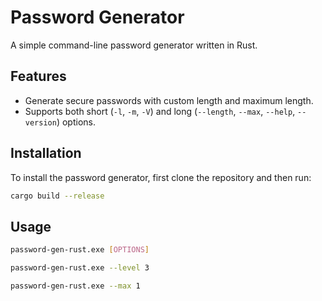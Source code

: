 # Password Generator

A simple command-line password generator written in Rust.

## Features

- Generate secure passwords with custom length and maximum length.
- Supports both short (`-l`, `-m`, `-V`) and long (`--length`, `--max`, `--help`, `--version`) options.

## Installation

To install the password generator, first clone the repository and then run:

```bash
cargo build --release
```

## Usage

```bash
password-gen-rust.exe [OPTIONS]
```

```bash
password-gen-rust.exe --level 3
```

```bash
password-gen-rust.exe --max 1
```
